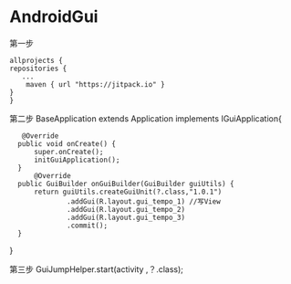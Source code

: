# AndroidGui
第一步 
    
    allprojects {
    repositories {
       ...
        maven { url "https://jitpack.io" }
    }
    }
第二步
BaseApplication extends Application implements IGuiApplication{
    
       @Override
      public void onCreate() {
          super.onCreate();
          initGuiApplication();
      }
          @Override
      public GuiBuilder onGuiBuilder(GuiBuilder guiUtils) {
          return guiUtils.createGuiUnit(?.class,"1.0.1")
                  .addGui(R.layout.gui_tempo_1) //写View
                  .addGui(R.layout.gui_tempo_2)
                  .addGui(R.layout.gui_tempo_3)
                  .commit();
      }
}

第三步
        GuiJumpHelper.start(activity ,？.class);
